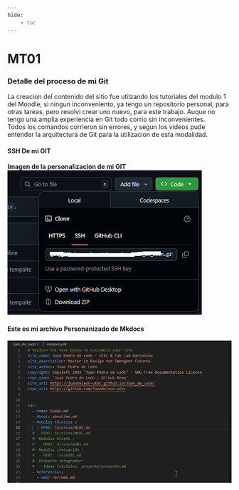 ```yaml
---
hide:
    - toc
---
```


# MT01
### Detalle del proceso de mi Git
La creacion del contenido del sitio fue utilzando los tutoriales del modulo 1 del Moodle, si ningun inconveniento, ya tengo un repositorio personal, para otras tareas, pero resolvi crear uno nuevo, para este trabajo. Auque no tengo una amplia experiencia en Git todo corrio sin inconvenientes.<br>
Todos los comandos corrieron sin errores,  y segun los videos pude entender la arquitectura de Git para la utilizacion de esta modalidad.<br>
#### SSH De mi GIT
**Imagen de la personalizacion de mi GIT**
![](../images/MT01/ssh_git.png)

#### Este es mi archivo Personanizado de Mkdocs
![](../images/MT01/mi_mkdocs.yml.png)

